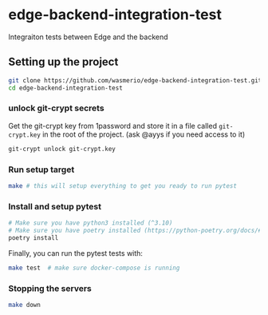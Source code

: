 # edge-backend-integration-test
Integraiton tests between Edge and the backend


## Setting up the project


```bash
git clone https://github.com/wasmerio/edge-backend-integration-test.git
cd edge-backend-integration-test
```

### unlock git-crypt secrets

Get the git-crypt key from 1password and store it  in a file called `git-crypt.key` in the root of the project.
(ask @ayys if you need access to it)
```bash
git-crypt unlock git-crypt.key
```


### Run setup target
```bash
make # this will setup everything to get you ready to run pytest
```


### Install and setup pytest

```bash
# Make sure you have python3 installed (^3.10)
# Make sure you have poetry installed (https://python-poetry.org/docs/#installation)
poetry install
```

Finally, you can run the pytest tests with:
```bash
make test  # make sure docker-compose is running
```


### Stopping the servers

```bash
make down
```
